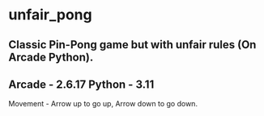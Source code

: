 # unfair_pong
Classic Pin-Pong game but with unfair rules (On Arcade Python).
--------------------------------------------------------------
Arcade - 2.6.17
Python - 3.11
--------------------------------------------------------------
Movement - Arrow up to go up, Arrow down to go down.
